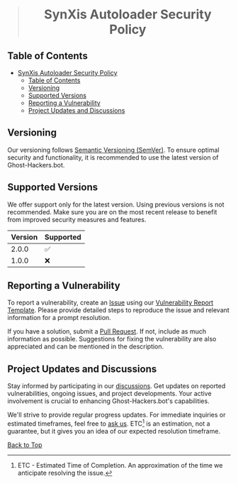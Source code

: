 > # <p align="center">SynXis Autoloader Security Policy</p>

## Table of Contents

- [SynXis Autoloader Security Policy](#synxis-autoloader-security-policy)
  - [Table of Contents](#table-of-contents)
  - [Versioning](#versioning)
  - [Supported Versions](#supported-versions)
  - [Reporting a Vulnerability](#reporting-a-vulnerability)
  - [Project Updates and Discussions](#project-updates-and-discussions)

## Versioning

Our versioning follows [Semantic Versioning (SemVer)](https://semver.org/). To ensure optimal security and functionality, it is recommended to use the latest version of Ghost-Hackers.bot.

## Supported Versions

We offer support only for the latest version. Using previous versions is not recommended. Make sure you are on the most recent release to benefit from improved security measures and features.

| Version | Supported          |
| ------- | ------------------ |
| 2.0.0   | :white_check_mark: |
| 1.0.0   | :x:                |

## Reporting a Vulnerability

To report a vulnerability, create an [Issue](https://github.com/Ghost-Hackers/SynXis-Autoloader/issues) using our [Vulnerability Report Template](https://github.com/Ghost-Hackers/SynXis-Autoloader/blob/master/.github/ISSUE_TEMPLATE/bug_report.md). Please provide detailed steps to reproduce the issue and relevant information for a prompt resolution.

If you have a solution, submit a [Pull Request](https://github.com/Ghost-Hackers/SynXis-Autoloader/compare). If not, include as much information as possible. Suggestions for fixing the vulnerability are also appreciated and can be mentioned in the description.

## Project Updates and Discussions

Stay informed by participating in our [discussions](https://github.com/orgs/Ghost-Hackers/discussions/categories/announcements). Get updates on reported vulnerabilities, ongoing issues, and project developments. Your active involvement is crucial to enhancing Ghost-Hackers.bot's capabilities.

We'll strive to provide regular progress updates. For immediate inquiries or estimated timeframes, feel free to [ask us](https://github.com/orgs/Ghost-Hackers/discussions/categories/q-a). 
ETC[^1] is an estimation, not a guarantee, but it gives you an idea of our expected resolution timeframe.

[Back to Top](#synxis-autoloader-security-policy)

[^1]: ETC - Estimated Time of Completion. An approximation of the time we anticipate resolving the issue.
